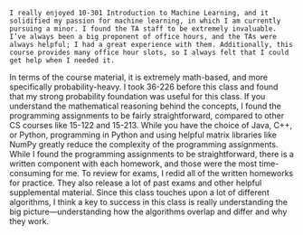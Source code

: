 	I really enjoyed 10-301 Introduction to Machine Learning, and it solidified my passion for machine learning, in which I am currently pursuing a minor. I found the TA staff to be extremely invaluable. I’ve always been a big proponent of office hours, and the TAs were always helpful; I had a great experience with them. Additionally, this course provides many office hour slots, so I always felt that I could get help when I needed it. 
  In terms of the course material, it is extremely math-based, and more specifically probability-heavy. I took 36-226 before this class and found that my strong probability foundation was useful for this class. If you understand the mathematical reasoning behind the concepts, I found the programming assignments to be fairly straightforward, compared to other CS courses like 15-122 and 15-213. While you have the choice of Java, C++, or Python, programming in Python and using helpful matrix libraries like NumPy greatly reduce the complexity of the programming assignments. While I found the programming assignments to be straightforward, there is a written component with each homework, and those were the most time-consuming for me. 
	To review for exams, I redid all of the written homeworks for practice. They also release a lot of past exams and other helpful supplemental material. Since this class touches upon a lot of different algorithms, I think a key to success in this class is really understanding the big picture—understanding how the algorithms overlap and differ and why they work. 
